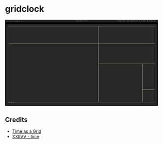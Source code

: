 # gridclock

<p align="center">
	<img src="https://github.com/kencx/gridclock/blob/master/ss.png?raw=true">
</p>

## Credits

- [Time as a Grid](https://joshleeb.com/posts/gridclock.html)
- [XXIIVV - time](https://wiki.xxiivv.com/site/time.html)
